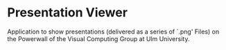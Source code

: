 # Presentation Viewer

Application to show presentations (delivered as a series of `.png' Files) on the Powerwall of the Visual Computing Group at Ulm University.
